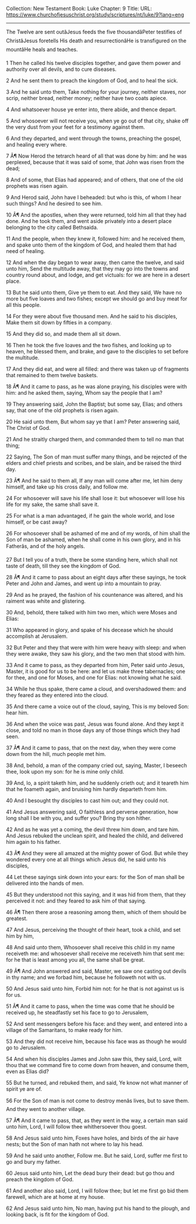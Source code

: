 Collection: New Testament
Book: Luke
Chapter: 9
Title: 
URL: https://www.churchofjesuschrist.org/study/scriptures/nt/luke/9?lang=eng

---

The Twelve are sent outâJesus feeds the five thousandâPeter testifies of ChristâJesus foretells His death and resurrectionâHe is transfigured on the mountâHe heals and teaches.

1 Then he called his twelve disciples together, and gave them power and authority over all devils, and to cure diseases.

2 And he sent them to preach the kingdom of God, and to heal the sick.

3 And he said unto them, Take nothing for your journey, neither staves, nor scrip, neither bread, neither money; neither have two coats apiece.

4 And whatsoever house ye enter into, there abide, and thence depart.

5 And whosoever will not receive you, when ye go out of that city, shake off the very dust from your feet for a testimony against them.

6 And they departed, and went through the towns, preaching the gospel, and healing every where.

7 Â¶ Now Herod the tetrarch heard of all that was done by him: and he was perplexed, because that it was said of some, that John was risen from the dead;

8 And of some, that Elias had appeared; and of others, that one of the old prophets was risen again.

9 And Herod said, John have I beheaded: but who is this, of whom I hear such things? And he desired to see him.

10 Â¶ And the apostles, when they were returned, told him all that they had done. And he took them, and went aside privately into a desert place belonging to the city called Bethsaida.

11 And the people, when they knew it, followed him: and he received them, and spake unto them of the kingdom of God, and healed them that had need of healing.

12 And when the day began to wear away, then came the twelve, and said unto him, Send the multitude away, that they may go into the towns and country round about, and lodge, and get victuals: for we are here in a desert place.

13 But he said unto them, Give ye them to eat. And they said, We have no more but five loaves and two fishes; except we should go and buy meat for all this people.

14 For they were about five thousand men. And he said to his disciples, Make them sit down by fifties in a company.

15 And they did so, and made them all sit down.

16 Then he took the five loaves and the two fishes, and looking up to heaven, he blessed them, and brake, and gave to the disciples to set before the multitude.

17 And they did eat, and were all filled: and there was taken up of fragments that remained to them twelve baskets.

18 Â¶ And it came to pass, as he was alone praying, his disciples were with him: and he asked them, saying, Whom say the people that I am?

19 They answering said, John the Baptist; but some say, Elias; and others say, that one of the old prophets is risen again.

20 He said unto them, But whom say ye that I am? Peter answering said, The Christ of God.

21 And he straitly charged them, and commanded them to tell no man that thing;

22 Saying, The Son of man must suffer many things, and be rejected of the elders and chief priests and scribes, and be slain, and be raised the third day.

23 Â¶ And he said to them all, If any man will come after me, let him deny himself, and take up his cross daily, and follow me.

24 For whosoever will save his life shall lose it: but whosoever will lose his life for my sake, the same shall save it.

25 For what is a man advantaged, if he gain the whole world, and lose himself, or be cast away?

26 For whosoever shall be ashamed of me and of my words, of him shall the Son of man be ashamed, when he shall come in his own glory, and in his Fatherâs, and of the holy angels.

27 But I tell you of a truth, there be some standing here, which shall not taste of death, till they see the kingdom of God.

28 Â¶ And it came to pass about an eight days after these sayings, he took Peter and John and James, and went up into a mountain to pray.

29 And as he prayed, the fashion of his countenance was altered, and his raiment was white and glistering.

30 And, behold, there talked with him two men, which were Moses and Elias:

31 Who appeared in glory, and spake of his decease which he should accomplish at Jerusalem.

32 But Peter and they that were with him were heavy with sleep: and when they were awake, they saw his glory, and the two men that stood with him.

33 And it came to pass, as they departed from him, Peter said unto Jesus, Master, it is good for us to be here: and let us make three tabernacles; one for thee, and one for Moses, and one for Elias: not knowing what he said.

34 While he thus spake, there came a cloud, and overshadowed them: and they feared as they entered into the cloud.

35 And there came a voice out of the cloud, saying, This is my beloved Son: hear him.

36 And when the voice was past, Jesus was found alone. And they kept it close, and told no man in those days any of those things which they had seen.

37 Â¶ And it came to pass, that on the next day, when they were come down from the hill, much people met him.

38 And, behold, a man of the company cried out, saying, Master, I beseech thee, look upon my son: for he is mine only child.

39 And, lo, a spirit taketh him, and he suddenly crieth out; and it teareth him that he foameth again, and bruising him hardly departeth from him.

40 And I besought thy disciples to cast him out; and they could not.

41 And Jesus answering said, O faithless and perverse generation, how long shall I be with you, and suffer you? Bring thy son hither.

42 And as he was yet a coming, the devil threw him down, and tare him. And Jesus rebuked the unclean spirit, and healed the child, and delivered him again to his father.

43 Â¶ And they were all amazed at the mighty power of God. But while they wondered every one at all things which Jesus did, he said unto his disciples,

44 Let these sayings sink down into your ears: for the Son of man shall be delivered into the hands of men.

45 But they understood not this saying, and it was hid from them, that they perceived it not: and they feared to ask him of that saying.

46 Â¶ Then there arose a reasoning among them, which of them should be greatest.

47 And Jesus, perceiving the thought of their heart, took a child, and set him by him,

48 And said unto them, Whosoever shall receive this child in my name receiveth me: and whosoever shall receive me receiveth him that sent me: for he that is least among you all, the same shall be great.

49 Â¶ And John answered and said, Master, we saw one casting out devils in thy name; and we forbad him, because he followeth not with us.

50 And Jesus said unto him, Forbid him not: for he that is not against us is for us.

51 Â¶ And it came to pass, when the time was come that he should be received up, he steadfastly set his face to go to Jerusalem,

52 And sent messengers before his face: and they went, and entered into a village of the Samaritans, to make ready for him.

53 And they did not receive him, because his face was as though he would go to Jerusalem.

54 And when his disciples James and John saw this, they said, Lord, wilt thou that we command fire to come down from heaven, and consume them, even as Elias did?

55 But he turned, and rebuked them, and said, Ye know not what manner of spirit ye are of.

56 For the Son of man is not come to destroy menâs lives, but to save them. And they went to another village.

57 Â¶ And it came to pass, that, as they went in the way, a certain man said unto him, Lord, I will follow thee whithersoever thou goest.

58 And Jesus said unto him, Foxes have holes, and birds of the air have nests; but the Son of man hath not where to lay his head.

59 And he said unto another, Follow me. But he said, Lord, suffer me first to go and bury my father.

60 Jesus said unto him, Let the dead bury their dead: but go thou and preach the kingdom of God.

61 And another also said, Lord, I will follow thee; but let me first go bid them farewell, which are at home at my house.

62 And Jesus said unto him, No man, having put his hand to the plough, and looking back, is fit for the kingdom of God.
